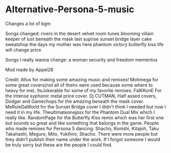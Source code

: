 # Alternative-Persona-5-music
Changes a lot of bgm

Songs changed:
rivers in the desert
velvet room tunes
blooming villain
keeper of lust
beneath the mask
last suprise 
sunset bridge
layer cake
sweatshop
the days my mother was here
phantom
victory
butterfly kiss
life will change
price

Songs I really wanna change:
a woman
security and freedom
mementos

Mod made by Appel28

Credit:
Atlus for making some amazing music and remixes!
Mohmega for some great covers(not all of theirs were used because some where to heavy for me).
ItsJokerable for some of my favorite remixes.
FalKKonE For the Intense syphonic metal price cover.
Dj CUTMAN, Half assed covers, Dodger and Gamechops for the amazing beneath the mask cover.
MeRuleDaWorld for the Sunset Bridge cover I didn't think I needed but now I need it in my life.
Theultimateonejpsx for the Phantom Dual Mix which I really like.
RandomPage for the Butterfly Kiss remix which was her first one but sounds so great and like something that belongs in the game.
People who made remixes for Persona 5 dancing: Shacho, Konishi, Kitajoh, Taku Takahashi, Meguro, Mito, Yukihiro, Shacho.
There were more people but they didn't publish their name under the work.
If I forgot someone I would be truly sorry but these are the people I could find.
